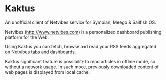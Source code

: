 Kaktus
======

An unofficial client of Netvibes service for Symbian, Meego & Sailfish OS.

Netvibes (http://www.netvibes.com) is a personalized dashboard publishing platform for the Web.

Using Kaktus you can fetch, browse and read your RSS feeds aggregated on Netvibes tabs and dashboards.

Kaktus significant feature is possibility to read articles in offline mode, so without a network usage. 
In such mode, previously downloaded content of web pages is displayed from local cache.
